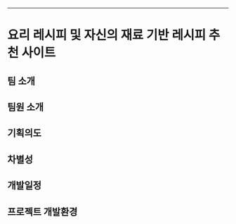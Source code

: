 
----------------------------------------------------
# 요리 레시피 및 자신의 재료 기반 레시피 추천 사이트

## 팀 소개

## 팀원 소개


## 기획의도

## 차별성

## 개발일정


## 프로젝트 개발환경
